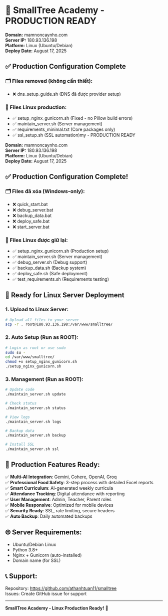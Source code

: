 # 🚀 SmallTree Academy - PRODUCTION READY

**Domain:** mamnoncaynho.com  
**Server IP:** 180.93.136.198  
**Platform:** Linux (Ubuntu/Debian)  
**Deploy Date:** August 17, 2025

## ✅ Production Configuration Complete

### 🗂️ Files removed (không cần thiết):
- ❌ dns_setup_guide.sh (DNS đã được provider setup)

### 🐧 Files Linux production:
- ✅ setup_nginx_gunicorn.sh (Fixed - no Pillow build errors)
- ✅ maintain_server.sh (Server management)  
- ✅ requirements_minimal.txt (Core packages only)
- ✅ ssl_setup.sh (SSL automation)my - PRODUCTION READY

**Domain:** mamnoncaynho.com  
**Server IP:** 180.93.136.198  
**Platform:** Linux (Ubuntu/Debian)  
**Deploy Date:** August 17, 2025

## ✅ Production Configuration Complete!

### 🗂️ Files đã xóa (Windows-only):
- ❌ quick_start.bat
- ❌ debug_server.bat  
- ❌ backup_data.bat
- ❌ deploy_safe.bat
- ❌ start_server.bat

### 🐧 Files Linux được giữ lại:
- ✅ setup_nginx_gunicorn.sh (Production setup)
- ✅ maintain_server.sh (Server management)
- ✅ debug_server.sh (Debug support)
- ✅ backup_data.sh (Backup system)
- ✅ deploy_safe.sh (Safe deployment)
- ✅ test_requirements.sh (Requirements testing)

## 🚀 Ready for Linux Server Deployment

### 1. Upload to Linux Server:

```bash
# Upload all files to your server  
scp -r . root@180.93.136.198:/var/www/smalltree/
```

### 2. Auto Setup (Run as ROOT):
```bash
# Login as root or use sudo
sudo su -
cd /var/www/smalltree/
chmod +x setup_nginx_gunicorn.sh
./setup_nginx_gunicorn.sh
```

### 3. Management (Run as ROOT):
```bash
# Update code
./maintain_server.sh update

# Check status  
./maintain_server.sh status

# View logs
./maintain_server.sh logs

# Backup data
./maintain_server.sh backup

# Install SSL
./maintain_server.sh ssl
```

## 🎯 Production Features Ready:

✅ **Multi-AI Integration**: Gemini, Cohere, OpenAI, Groq  
✅ **Professional Food Safety**: 3-step process with detailed Excel reports  
✅ **Smart Curriculum**: AI-generated weekly curricula  
✅ **Attendance Tracking**: Digital attendance with reporting  
✅ **User Management**: Admin, Teacher, Parent roles  
✅ **Mobile Responsive**: Optimized for mobile devices  
✅ **Security Ready**: SSL, rate limiting, secure headers  
✅ **Auto Backup**: Daily automated backups  

## 🌐 Server Requirements:
- Ubuntu/Debian Linux
- Python 3.8+
- Nginx + Gunicorn (auto-installed)
- Domain name (for SSL)

## 📞 Support:
Repository: https://github.com/athanhtuan11/smalltree  
Issues: Create GitHub issue for support

---
**SmallTree Academy - Linux Production Ready!** 🌳
